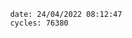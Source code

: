

                date: 24/04/2022 08:12:47
                cycles: 76380

                         